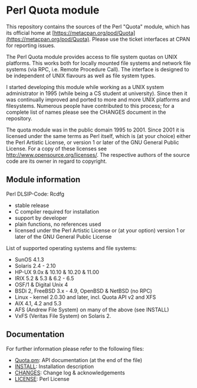 # Perl Quota module

This repository contains the sources of the Perl "Quota" module, which has its
official home at [https://metacpan.org/pod/Quota](https://metacpan.org/pod/Quota).
Please use the ticket interfaces at CPAN for reporting issues.

The Perl Quota module provides access to file system quotas on UNIX platforms.
This works both for locally mounted file systems and network file systems (via
RPC, i.e. Remote Procedure Call). The interface is designed to be independent
of UNIX flavours as well as file system types.

I started developing this module while working as a UNIX system administrator
in 1995 (while being a CS student at university). Since then it was continually
improved and ported to more and more UNIX platforms and filesystems. Numerous
people have contributed to this process; for a complete list of names please
see the CHANGES document in the repository.

The quota module was in the public domain 1995 to 2001. Since 2001 it is
licensed under the same terms as Perl itself, which is (at your choice) either
the Perl Artistic License, or version 1 or later of the GNU General Public
License.  For a copy of these licenses see
<http://www.opensource.org/licenses/>.  The respective authors of the source
code are its owner in regard to copyright.

## Module information

Perl DLSIP-Code: Rcdfg

* stable release
* C compiler required for installation
* support by developer
* plain functions, no references used
* licensed under the Perl Artistic License or (at your option)
  version 1 or later of the GNU General Public License

List of supported operating systems and file systems:

* SunOS 4.1.3
* Solaris 2.4 - 2.10
* HP-UX 9.0x & 10.10 & 10.20 & 11.00
* IRIX 5.2 & 5.3 & 6.2 - 6.5
* OSF/1 & Digital Unix 4
* BSDi 2, FreeBSD 3.x - 4.9, OpenBSD & NetBSD (no RPC)
* Linux - kernel 2.0.30 and later, incl. Quota API v2 and XFS
* AIX 4.1, 4.2 and 5.3
* AFS (Andrew File System) on many of the above (see INSTALL)
* VxFS (Veritas File System) on Solaris 2.

## Documentation

For further information please refer to the following files:

* <A HREF="Quota/Quota.pm">Quota.pm</A>: API documentation (at the end of the file)
* <A HREF="Quota/INSTALL">INSTALL</A>: Installation description
* <A HREF="Quota/CHANGES">CHANGES</A>: Change log &amp; acknowledgements
* <A HREF="Quota/LICENSE">LICENSE</A>: Perl License

